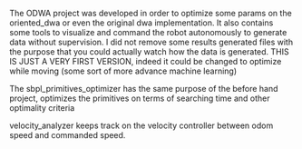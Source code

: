 The ODWA project was developed in order to optimize some params on the oriented_dwa or even the original dwa implementation. It also contains some tools to visualize and command the robot autonomously to generate data without supervision. I did not remove some results generated files with the purpose that you could actually watch how the data is generated. THIS IS JUST A VERY FIRST VERSION, indeed it could be changed to optimize while moving (some sort of more advance machine learning)


The sbpl_primitives_optimizer has the same purpose of the before hand project, optimizes the primitives on terms of searching time and other optimality criteria


velocity_analyzer keeps track on the velocity controller between odom speed and commanded speed.
